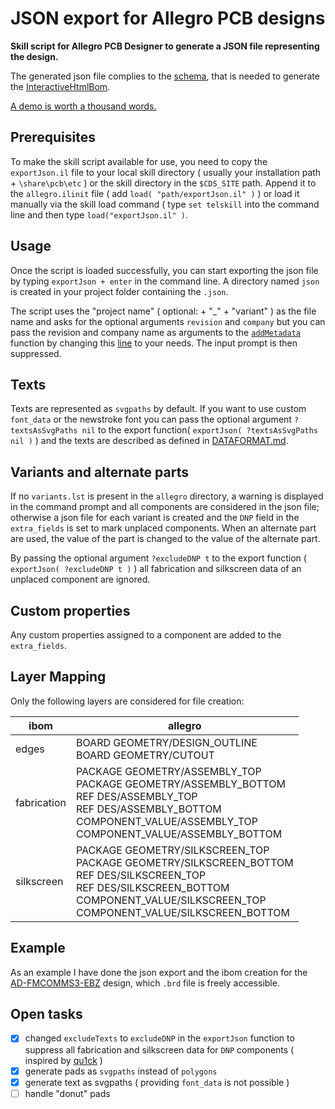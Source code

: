 # JSON export for Allegro PCB designs
**Skill script for Allegro PCB Designer to generate a JSON file representing the design.**

The generated json file complies to the [schema](https://github.com/openscopeproject/InteractiveHtmlBom/tree/master/InteractiveHtmlBom/ecad/schema), that is needed to generate the [InteractiveHtmlBom](https://github.com/openscopeproject/InteractiveHtmlBom).

[A demo is worth a thousand words.](https://openscopeproject.org/InteractiveHtmlBomDemo/)

## Prerequisites
To make the skill script available for use, you need to copy the `exportJson.il` file to your local skill directory ( usually your installation path + `\share\pcb\etc` ) or the skill directory in the `$CDS_SITE` path. Append it to the `allegro.ilinit` file ( add `load( "path/exportJson.il" )` ) or load it manually via the skill load command ( type `set telskill` into the command line and then type `load("exportJson.il" )`.

## Usage
Once the script is loaded successfully, you can start exporting the json file by typing `exportJson + enter` in the command line.
A directory named `json` is created in your project folder containing the `.json`.

The script uses the "project name" ( optional:  + "_" + "variant" ) as the file name and asks for the optional arguments `revision` and `company` but you can pass the revision and company name as arguments to the [`addMetadata`](https://github.com/juulsA/exportJson/blob/00f01b0105800a2920b9ec6f3041799332a9ff84/exportJson.il#L3) function by changing this [line](https://github.com/juulsA/exportJson/blob/00f01b0105800a2920b9ec6f3041799332a9ff84/exportJson.il#L2048) to your needs. The input prompt is then suppressed.

## Texts
Texts are represented as `svgpaths` by default. If you want to use custom `font_data` or the newstroke font you can pass the optional argument `?textsAsSvgPaths nil` to the export function( `exportJson( ?textsAsSvgPaths nil )` ) and the texts are described as defined in [DATAFORMAT.md](https://github.com/openscopeproject/InteractiveHtmlBom/blob/master/DATAFORMAT.md#text).

## Variants and alternate parts
If no `variants.lst` is present in the `allegro` directory, a warning is displayed in the command prompt and all components are considered in the json file; otherwise a json file for each variant is created and the `DNP` field in the `extra_fields` is set to mark unplaced components.
When an alternate part are used, the value of the part is changed to the value of the alternate part.

By passing the optional argument `?excludeDNP t` to the export function ( `exportJson( ?excludeDNP t )` ) all fabrication and silkscreen data of an unplaced component are ignored.

## Custom properties
Any custom properties assigned to a component are added to the `extra_fields`.

## Layer Mapping
Only the following layers are considered for file creation:

| ibom | allegro |
| ------| ------ |
| edges | BOARD GEOMETRY/DESIGN_OUTLINE<br>BOARD GEOMETRY/CUTOUT
| fabrication | PACKAGE GEOMETRY/ASSEMBLY_TOP<br>PACKAGE GEOMETRY/ASSEMBLY_BOTTOM<br>REF DES/ASSEMBLY_TOP<br>REF DES/ASSEMBLY_BOTTOM<br>COMPONENT_VALUE/ASSEMBLY_TOP<br>COMPONENT_VALUE/ASSEMBLY_BOTTOM |
| silkscreen | PACKAGE GEOMETRY/SILKSCREEN_TOP<br>PACKAGE GEOMETRY/SILKSCREEN_BOTTOM<br>REF DES/SILKSCREEN_TOP<br>REF DES/SILKSCREEN_BOTTOM<br>COMPONENT_VALUE/SILKSCREEN_TOP<br>COMPONENT_VALUE/SILKSCREEN_BOTTOM |

## Example
As an example I have done the json export and the ibom creation for the [AD-FMCOMMS3-EBZ](https://wiki.analog.com/resources/eval/user-guides/ad-fmcomms3-ebz/hardware) design, which `.brd` file is freely accessible.

## Open tasks
- [x] changed `excludeTexts` to `excludeDNP` in the `exportJson` function to suppress all fabrication and silkscreen data for `DNP` components ( inspired by [qu1ck](https://github.com/openscopeproject/InteractiveHtmlBom/issues/336#issuecomment-1323722800) )
- [x] generate pads as `svgpaths` instead of `polygons`
- [x] generate text as svgpaths ( providing `font_data` is not possible )
- [ ] handle "donut" pads